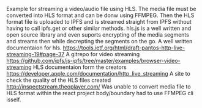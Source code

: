 Example for streaming a video/audio file using HLS.
The media file must be converted into HLS format and can be donw using FFMPEG.
Then the HLS format file is uploaded to IPFS and is streamed straight from IPFS without having to call ipfs.get or other similar methods.
hls.js is a well written and open source library and even suports encrypting of the media segments and streams then while decrepting the segments on the go. 
A well written documentaion for hls.
https://tools.ietf.org/html/draft-pantos-http-live-streaming-19#page-37
A gitrepo for video streaming
https://github.com/ipfs/js-ipfs/tree/master/examples/browser-video-streaming
HLS documentaion form the creators
https://developer.apple.com/documentation/http_live_streaming
A site to check the quality of the HLS files created
http://inspectstream.theoplayer.com/
Was unable to convert media file to HLS format within the react project body/boundary had to use FFMPEG cli isself.
